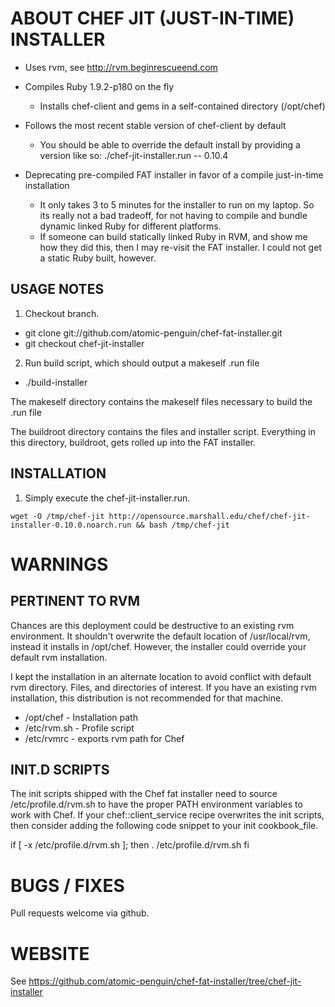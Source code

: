 ABOUT CHEF JIT (JUST-IN-TIME) INSTALLER
=======================================

* Uses rvm, see http://rvm.beginrescueend.com

* Compiles Ruby 1.9.2-p180 on the fly
  - Installs chef-client and gems in a self-contained directory (/opt/chef)

* Follows the most recent stable version of chef-client by default
  - You should be able to override the default install by providing a version like so:
    ./chef-jit-installer.run -- 0.10.4

* Deprecating pre-compiled FAT installer in favor of a compile just-in-time installation
  - It only takes 3 to 5 minutes for the installer to run on my laptop.  So its
    really not a bad tradeoff, for not having to compile and bundle dynamic linked Ruby
    for different platforms.
  - If someone can build statically linked Ruby in RVM, and show me how they did this,
    then I may re-visit the FAT installer.  I could not get a static Ruby built, however.

USAGE NOTES
-----------

1. Checkout branch.

  * git clone git://github.com/atomic-penguin/chef-fat-installer.git
  * git checkout chef-jit-installer

2. Run build script, which should output a makeself .run file

  * ./build-installer

The makeself directory contains the makeself files necessary to build the .run file

The buildroot directory contains the files and installer script.  Everything
in this directory, buildroot, gets rolled up into the FAT installer.

INSTALLATION
------------

1. Simply execute the chef-jit-installer.run.

```code
wget -O /tmp/chef-jit http://opensource.marshall.edu/chef/chef-jit-installer-0.10.0.noarch.run && bash /tmp/chef-jit
```

WARNINGS
========

PERTINENT TO RVM
----------------

Chances are this deployment could be destructive to an existing rvm environment.
It shouldn't overwrite the default location of /usr/local/rvm, instead it installs
in /opt/chef.  However, the installer could override your default rvm installation.

I kept the installation in an alternate location to avoid conflict with default rvm
directory.  Files, and directories of interest.  If you have an existing rvm
installation, this distribution is not recommended for that machine.

 * /opt/chef - Installation path
 * /etc/rvm.sh - Profile script
 * /etc/rvmrc - exports rvm path for Chef

INIT.D SCRIPTS
--------------

The init scripts shipped with the Chef fat installer need to
source /etc/profile.d/rvm.sh to have the proper PATH environment variables to work
with Chef.  If your chef::client_service recipe overwrites the init scripts, then
consider adding the following code snippet to your init cookbook_file.

if [ -x /etc/profile.d/rvm.sh ]; then
  . /etc/profile.d/rvm.sh
fi

BUGS / FIXES
============

Pull requests welcome via github.

WEBSITE
=======

See https://github.com/atomic-penguin/chef-fat-installer/tree/chef-jit-installer
